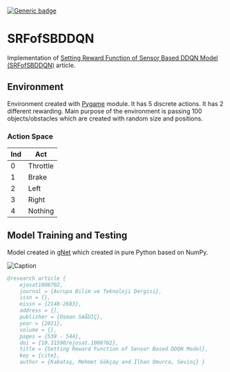 [![Generic badge](https://img.shields.io/badge/DOI-10.31590/ejosat.1008702-blue.svg)](https://doi.org/10.31590/ejosat.1008702)

# SRFofSBDDQN
Implementation of [Setting Reward Function of Sensor Based DDQN Model (SRFofSBDDQN)](https://doi.org/10.31590/ejosat.1008702) article. 

## Environment 
Environment created with [Pygame](https://www.pygame.org/news) module. It has 5 discrete actions. It has 2 different rewarding. Main purpose of the environment is passing 100 objects/obstacles which are created with random size and positions. 

### __Action Space__
| Ind | Act                |
|-----|--------------------|
| 0   | Throttle           |
| 1   | Brake              |
| 2   | Left               |
| 3   | Right              |
| 4   | Nothing            |

## Model Training and Testing
Model created in [gNet](https://github.com/MGokcayK/gNet) which created in pure Python based on NumPy.

![Caption](ex.gif)

```bibtex
@research article { 
    ejosat1008702, 
    journal = {Avrupa Bilim ve Teknoloji Dergisi}, 
    issn = {}, 
    eissn = {2148-2683}, 
    address = {}, 
    publisher = {Osman SAĞDIÇ}, 
    year = {2021}, 
    volume = {}, 
    pages = {539 - 544}, 
    doi = {10.31590/ejosat.1008702}, 
    title = {Setting Reward Function of Sensor Based DDQN Model}, 
    key = {cite}, 
    author = {Kabataş, Mehmet Gökçay and İlhan Omurca, Sevinç} }
```